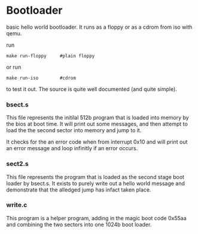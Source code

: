 # Bootloader
basic hello world bootloader. It runs as a floppy or as a cdrom from iso with qemu.

run 
```
make run-floppy     #plain floppy
```
or run
```
make run-iso        #cdrom
```

to test it out.
The source is quite well documented (and quite simple).

### bsect.s
This file represents the initilal 512b program that is loaded into memory by the bios at boot time. It will print out some messages, and then attempt to load the the second sector into memory and jump to it.

It checks for the an error code when from interrupt 0x10 and will print out an error message and loop infinitly if an error occurs.

### sect2.s
This file represents the program that is loaded as the second stage boot loader by bsect.s. It exists to purely write out a hello world message and demonstrate that the alledged jump has infact taken place.

### write.c
This program is a helper program, adding in the magic boot code 0x55aa and combining the two sectors into one 1024b boot loader.
